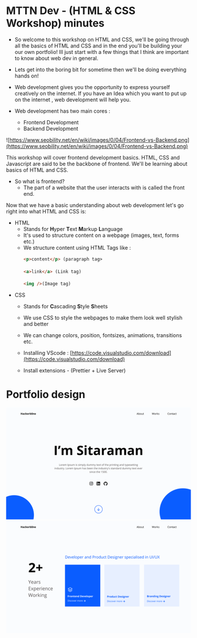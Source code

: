# MTTN Dev - (HTML & CSS Workshop) minutes

- So welcome to this workshop on HTML and CSS, we'll be going through all the basics of HTML and CSS and in the end you'll be building your our own portfolio! Ill just start with a few things that I think are important to know about web dev in general.

- Lets get into the boring bit for sometime then we'll be doing everything hands on!

- Web development gives you the opportunity to express yourself creatively on the internet. If you have an Idea which you want to put up on the internet , web development will help you.

- Web development has two main cores :
    - Frontend Development
    - Backend Development


![https://www.seobility.net/en/wiki/images/0/04/Frontend-vs-Backend.png](https://www.seobility.net/en/wiki/images/0/04/Frontend-vs-Backend.png)

This workshop will cover frontend development basics. HTML, CSS and Javascript are said to be the backbone of frontend. We'll be learning about basics of HTML and CSS.

- So what is frontend?
    - The part of a website that the user interacts with is called the front end.


Now that we have a basic understanding about web development let's go right into what HTML and CSS is:

- HTML
    - Stands for **H**yper **T**ext **M**arkup **L**anguage
    - It's used to structure content on a webpage (images, text, forms etc.)
    - We structure content using HTML Tags like :
        ```html
        <p>content</p> (paragraph tag>

        <a>link</a> (Link tag)

        <img />(Image tag)
        ```
- CSS
    - Stands for **C**ascading **S**tyle **S**heets
    - We use CSS to style the webpages to make them look well stylish and better
    - We can change colors, position, fontsizes, animations, transitions etc.

    - Installing VScode : [https://code.visualstudio.com/download](https://code.visualstudio.com/download)
    - Install extensions - (Prettier + Live Server)


# Portfolio design

![Screen 1](screen1.png)
![Screen 1](screen2.png)
